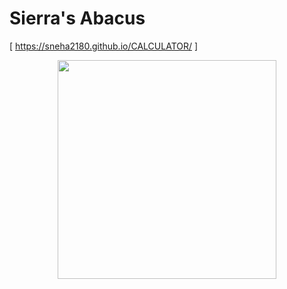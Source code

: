 # Sierra's Abacus  
[  https://sneha2180.github.io/CALCULATOR/   ]
<p align="center"> <img src="https://github.com/sneha2180/CALCULATOR/blob/main/assets/abacus.png" width="350">
</p>
